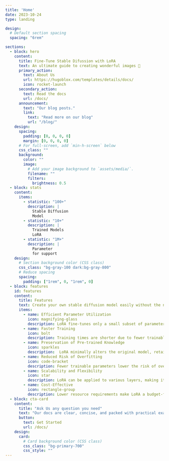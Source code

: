 ```yaml
---
title: 'Home'
date: 2023-10-24
type: landing

design:
  # Default section spacing
  spacing: "6rem"

sections:
  - block: hero
    content:
      title: Fine-Tune Stable Difussion with LoRA
      text: An ultimate guide to creating wonderful images 🎉
      primary_action:
        text: About Us
        url: https://hugoblox.com/templates/details/docs/
        icon: rocket-launch
      secondary_action:
        text: Read the docs
        url: /docs/
      announcement:
        text: "Our blog posts."
        link:
          text: "Read more on our blog"
          url: "/blog/"
    design:
      spacing:
        padding: [0, 0, 0, 0]
        margin: [0, 0, 0, 0]
      # For full-screen, add `min-h-screen` below
      css_class: ""
      background:
        color: ""
        image:
          # Add your image background to `assets/media/`.
          filename: ""
          filters:
            brightness: 0.5
  - block: stats
    content:
      items:
        - statistic: "100+"
          description: |
            Stable Diffusion  
            Model
        - statistic: "10+"
          description: |
            Trained Models  
            LoRA
        - statistic: "1M+"
          description: |
            Parameter  
            for support
    design:
      # Section background color (CSS class)
      css_class: "bg-gray-100 dark:bg-gray-800"
      # Reduce spacing
      spacing:
        padding: ["1rem", 0, "1rem", 0]
  - block: features
    id: features
    content:
      title: Features
      text: Create your own stable diffusion model easily without the need to train all model. All you need 500 photos
      items:
        - name: Efficient Parameter Utilization
          icon: magnifying-glass
          description: LoRA fine-tunes only a small subset of parameters, reducing computational and memory requirements.
        - name: Faster Training
          icon: bolt
          description: Training times are shorter due to fewer trainable parameters, enabling quicker iterations.
        - name: Preservation of Pre-trained Knowledge
          icon: sparkles
          description:  LoRA minimally alters the original model, retaining its general capabilities.
        - name: Reduced Risk of Overfitting
          icon: code-bracket
          description: Fewer trainable parameters lower the risk of overfitting, especially with small datasets.
        - name: Scalability and Flexibility
          icon: star
          description: LoRA can be applied to various layers, making it adaptable to diverse tasks.
        - name: Cost-Effective
          icon: rectangle-group
          description: Lower resource requirements make LoRA a budget-friendly fine-tuning method.
  - block: cta-card
    content:
      title: "Ask Us any question you need"
      text: "Our docs are clear, concise, and packed with practical examples, making it easy to implement and troubleshoot. They save time and ensure success!"
      button:
        text: Get Started
        url: /docs/
    design:
      card:
        # Card background color (CSS class)
        css_class: "bg-primary-700"
        css_style: ""
---
```


